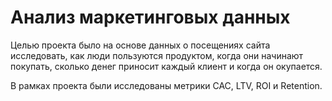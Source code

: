 # Анализ маркетинговых данных

Целью проекта было на основе данных о посещениях сайта исследовать, как люди пользуются продуктом, когда они начинают покупать, сколько денег приносит каждый клиент и когда он окупается.

В рамках проекта были исследованы метрики CAC, LTV, ROI и Retention.

